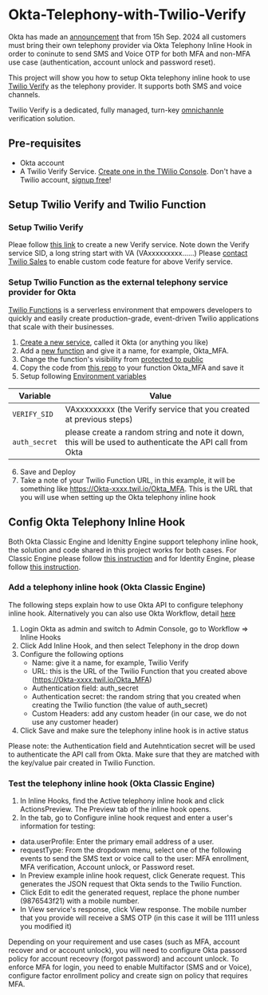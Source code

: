 # Okta-Telephony-with-Twilio-Verify
Okta has made an [announcement](https://support.okta.com/help/s/article/bring-your-own-telephony-required-for-sms-and-voice) that from 15h Sep. 2024 all customers must bring their own telephony provider via Okta Telephony Inline Hook in order to coninute to send SMS and Voice OTP for both MFA and non-MFA use case (authentication, account unlock and password reset). 

This project will show you how to setup Okta telephony inline hook to use [Twilio Verify](https://www.twilio.com/docs/verify/api) as the telephony provider. It supports both SMS and voice channels. 

Twilio Verify is a dedicated, fully managed, turn-key [omnichannle](https://www.twilio.com/docs/verify/authentication-channels) verification solution. 

## Pre-requisites
* Okta account
* A Twilio Verify Service. [Create one in the TWilio Console](https://www.twilio.com/console/verify/services). Don't have a Twilio account, [signup free](https://www.twilio.com/try-twilio)!

## Setup Twilio Verify and Twilio Function
### Setup Twilio Verify
Pleae follow [this link](https://www.twilio.com/console/verify/services) to create a new Verify service. Note down the Verify service SID, a long string start with VA (VAxxxxxxxxx......)
Please [contact Twilio Sales](https://www.twilio.com/help/sales) to enable custom code feature for above Verify service. 
### Setup Twilio Function as the external telephony service provider for Okta
[Twilio Functions](https://www.twilio.com/docs/runtime/functions) is a serverless environment that empowers developers to quickly and easily create production-grade, event-driven Twilio applications that scale with their businesses.
1. [Create a new service](https://www.twilio.com/docs/runtime/functions/create-service), called it Okta (or anything you like)
2. Add a [new function](https://www.twilio.com/docs/runtime/functions/functions-editor) and give it a name, for example, Okta_MFA. 
3. Change the function's visibility from [protected to public](https://www.twilio.com/docs/runtime/functions-assets-api/api/understanding-visibility-public-private-and-protected-functions-and-assets)
4. Copy the code from [this repo](https://github.com/mingchaoma/Okta-Telephony-with-Twilio-Verify/blob/main/functions/Okta_Twilio_Verify.js) to your function Okta_MFA and save it
5. Setup following [Environment variables](https://www.twilio.com/docs/runtime/functions/variables)

Variable | Value 
--- | --- 
`VERIFY_SID`| VAxxxxxxxxx (the Verify service that you created at previous steps) 
`auth_secret`| please create a random string and note it down, this will be used to authenticate the API call from Okta 

6. Save and Deploy
7. Take a note of your Twilio Function URL, in this example, it will be something like https://Okta-xxxx.twil.io/Okta_MFA. This is the URL that you will use when setting up the Okta telephony inline hook

## Config Okta Telephony Inline Hook
Both Okta Classic Engine and Idenitty Engine support telephony inline hook, the solution and code shared in this project works for both cases. For Classic Engine please follow [this instruction](https://help.okta.com/en-us/content/topics/telephony/telephony-how-to-tasks.htm) and for Identity Engine, please follow [this instruction](https://help.okta.com/oie/en-us/content/topics/telephony/telephony-how-to-tasks.htm). 

### Add a telephony inline hook (Okta Classic Engine) 
The following steps explain how to use Okta API to configure telephony inline hook. Alternatively you can also use Okta Workflow, detail [here](https://help.okta.com/en-us/content/topics/telephony/workflows-for-telephony.htm)

1. Login Okta as admin and switch to Admin Console, go to Workflow => Inline Hooks
2. Click Add Inline Hook, and then select Telephony in the drop down
3. Configure the following options
   * Name: give it a name, for example, Twilio Verify
   * URL: this is the URL of the Twilio Function that you created above (https://Okta-xxxx.twil.io/Okta_MFA)
   * Authentication field: auth_secret
   * Authentication secret: the random string that you created when creating the Twilio function (the value of auth_secret)
   * Custom Headers: add any custom header (in our case, we do not use any customer header)
4. Click Save and make sure the telephony inline hook is in active status

Please note: the Authentication field and Autehntication secret will be used to authenticate the API call from Okta. Make sure that they are matched with the key/value pair created in Twilio Function.

### Test the telephony inline hook (Okta Classic Engine) 
1. In Inline Hooks, find the Active telephony inline hook and click ActionsPreview. The Preview tab of the inline hook opens.
2. In the tab, go to Configure inline hook request and enter a user's information for testing:
  * data.userProfile: Enter the primary email address of a user.
  * requestType: From the dropdown menu, select one of the following events to send the SMS text or voice call to the user: MFA enrollment, MFA verification,     Account unlock, or Password reset.
  * In Preview example inline hook request, click Generate request. This generates the JSON request that Okta sends to the Twilio Function.
  * Click Edit to edit the generated request, replace the phone number (9876543f21) with a mobile number.
  * In View service's response, click View response. The mobile number that you provide will receive a SMS OTP (in this case it will be 1111 unless you modified it)

Depending on your requirement and use cases (such as MFA, account recover and or account unlock), you will need to configure Okta passord policy for account receovry (forgot password) and account unlock. To enforce MFA for login, you need to enable Multifactor (SMS and or Voice), configure factor enrollment policy and create sign on policy that requires MFA. 


